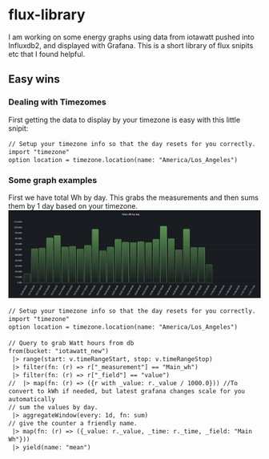 # flux-library
  
I am working on some energy graphs using data from iotawatt pushed into Influxdb2, and displayed with Grafana.   This is a short library of flux snipits etc that I found helpful.

## Easy wins
### Dealing with Timezomes
First getting the data to display by your timezone is easy with this little snipit:

```
// Setup your timezone info so that the day resets for you correctly.
import "timezone" 
option location = timezone.location(name: "America/Los_Angeles")
```

### Some graph examples
First we have total Wh by day.   This grabs the measurements and then sums them by 1 day based on your timezone.
![text](main_Wh_by_day.png)

 ```
 // Setup your timezone info so that the day resets for you correctly.
import "timezone" 
option location = timezone.location(name: "America/Los_Angeles")

// Query to grab Watt hours from db
from(bucket: "iotawatt_new")
  |> range(start: v.timeRangeStart, stop: v.timeRangeStop)
  |> filter(fn: (r) => r["_measurement"] == "Main_wh")
  |> filter(fn: (r) => r["_field"] == "value")
//  |> map(fn: (r) => ({r with _value: r._value / 1000.0})) //To convert to kWh if needed, but latest grafana changes scale for you automatically
// sum the values by day.  
  |> aggregateWindow(every: 1d, fn: sum)
// give the counter a friendly name.   
  |> map(fn: (r) => ({_value: r._value, _time: r._time, _field: "Main Wh"}))
  |> yield(name: "mean")
```
